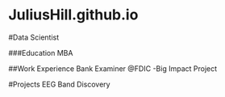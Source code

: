 # JuliusHill.github.io
#Data Scientist

###Education
MBA

##Work Experience
Bank Examiner @FDIC
-Big Impact Project

#Projects
EEG Band Discovery
